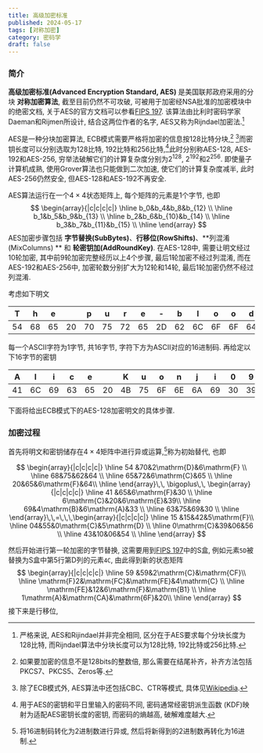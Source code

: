 ```yaml
---
title: 高级加密标准
published: 2024-05-17
tags: [对称加密]
category: 密码学
draft: false
---
```


### 简介

**高级加密标准(Advanced Encryption Standard, AES)** 是美国联邦政府采用的分块 **对称加密算法**, 截至目前仍然不可攻破, 可被用于加密经NSA批准的加密模块中的绝密文档, 关于AES的官方文档可以参看[FIPS 197](https://doi.org/10.6028/NIST.FIPS.197-upd1). 该算法由比利时密码学家Daeman和Rijmen所设计, 结合这两位作者的名字, AES又称为Rijndael加密法.[^1] 

[^1]: 严格来说, AES和Rijindael并非完全相同, 区分在于AES要求每个分块长度为128比特, 而Rijndael算法中分块长度可以为128比特, 192比特或256比特.

AES是一种分块加密算法, ECB模式需要严格将加密的信息按128比特分块,[^2] [^3]而密钥长度可以分别选取为128比特, 192比特和256比特,[^4]此时分别称AES-128, AES-192和AES-256, 穷举法破解它们的计算复杂度分别为$2^{128}$, $2^{192}$和$2^{256}$. 即使量子计算机成熟, 使用Grover算法也只能做到二次加速, 使它们的计算复杂度减半, 此时AES-256仍然安全, 但AES-128和AES-192不再安全.

[^4]: 用于AES的密钥和平日里输入的密码不同, 密码通常经密钥派生函数 (KDF)映射为适配AES密钥长度的密钥, 而密码的熵越高, 破解难度越大.
[^3]: 除了ECB模式外, AES算法中还包括CBC、CTR等模式, 具体见[Wikipedia](https://en.wikipedia.org/wiki/Advanced_Encryption_Standard).
[^2]: 如果要加密的信息不是128bits的整数倍, 那么需要在结尾补齐，补齐方法包括PKCS7、PKCS5、Zeros等. 

AES算法运行在一个$4\times 4$状态矩阵上, 每个矩阵的元素是$1$个字节, 也即
$$
\begin{array}{|c|c|c|c|}
\hline
b_0&b_4&b_8&b_{12} \\ \hline 
b_1&b_5&b_9&b_{13} \\ \hline 
b_2&b_6&b_{10}&b_{14} \\ \hline 
b_3&b_7&b_{11}&b_{15}  \\
\hline
\end{array}
$$
AES加密步骤包括 **字节替换(SubBytes)**、**行移位(RowShifts)**、**列混淆(MixColumns) ** 和 **轮密钥加(AddRoundKey)**. 在AES-128中, 需要让明文经过10轮加密, 其中前9轮加密完整经历以上4个步骤, 最后1轮加密不经过列混淆, 而在AES-192和AES-256中, 加密轮数分别扩大为12轮和14轮, 最后1轮加密仍然不经过列混淆.

考虑如下明文

| T    | h    | e    |      | p    | u    | r    | e    | -    | b    | l    | o    | o    | d    | e    | d    |
| ---- | ---- | ---- | ---- | ---- | ---- | ---- | ---- | ---- | ---- | ---- | ---- | ---- | ---- | ---- | ---- |
| 54   | 68   | 65   | 20   | 70   | 75   | 72   | 65   | 2D   | 62   | 6C   | 6F   | 6F   | 64   | 65   | 64   |

每一个ASCII字符为1字节, 共16字节, 字符下方为ASCII对应的16进制码. 再给定以下16字节的密钥

| A    | l    | i    | c    | e    |      | K    | u    | o    | n    | j    | i    | 0    | 9    | 3    | 0    |
| ---- | ---- | ---- | ---- | ---- | ---- | ---- | ---- | ---- | ---- | ---- | ---- | ---- | ---- | ---- | ---- |
| 41   | 6C   | 69   | 63   | 65   | 20   | 4B   | 75   | 6F   | 6E   | 6A   | 69   | 30   | 39   | 33   | 30   |

下面将给出ECB模式下的AES-128加密明文的具体步骤.

### 加密过程

首先将明文和密钥储存在$4\times 4$矩阵中进行异或运算,[^5]称为初始替代, 也即

[^5]: 将16进制码转化为2进制数进行异或, 然后将新得到的2进制数再转化为16进制.

$$
\begin{array}{|c|c|c|c|}
\hline
54 &70&2\mathrm{D}&6\mathrm{F} \\ \hline
68&75&62&64 \\ \hline
65&72&6\mathrm{C}&65 \\ \hline
20&65&6\mathrm{F}&64\\ \hline
\end{array}\,\, \bigoplus\,\,
\begin{array}{|c|c|c|c|}
\hline
41 &65&6\mathrm{F}&30 \\ \hline
6\mathrm{C}&20&6\mathrm{E}&39\\ \hline
69&4\mathrm{B}&6\mathrm{A}&33 \\ \hline
63&75&69&30 \\ \hline
\end{array}\,\,=\,\,\,\begin{array}{|c|c|c|c|}
\hline
15 &15&42&5\mathrm{F}\\ \hline
04&55&0\mathrm{C}&5\mathrm{D} \\ \hline
0\mathrm{C}&39&06&56 \\ \hline
43&10&06&54 \\ \hline
\end{array}
$$

然后开始进行第一轮加密的字节替换, 这需要用到[FIPS 197](https://doi.org/10.6028/NIST.FIPS.197-upd1)中的S盒, 例如元素`5D`被替换为S盒中第5行第D列的元素`4C`, 由此得到新的状态矩阵
$$
\begin{array}{|c|c|c|c|}
\hline
59 &59&2\mathrm{C}&\mathrm{CF}\\ \hline
\mathrm{F}2&\mathrm{FC}&\mathrm{FE}&4\mathrm{C} \\ \hline
\mathrm{FE}&12&6\mathrm{F}&\mathrm{B1} \\ \hline
1\mathrm{A}&\mathrm{CA}&\mathrm{6F}&20\\ \hline
\end{array}
$$
接下来是行移位, 
